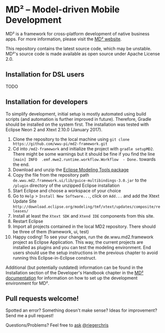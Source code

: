 # MD² – Model-driven Mobile Development
MD² is a framework for cross-platform development of native business apps.
For more information, please visit the [MD² website](http://wwu-pi.github.io/md2-web/).

This repository contains the latest source code, which may be unstable.
MD²'s source code is made available as open source under Apache License 2.0.

## Installation for DSL users
TODO

## Installation for developers
To simplify development, initial setup is mostly automated using build scripts (and automation is further improved in future). Therefore, Gradle should be installed on the system first.
The installation was tested with Eclipse Neon 2 and Xtext 2.10.0 (January 2017).

1. Clone the repository to the local machine using `git clone https://github.com/wwu-pi/md2-framework.git`
1. Cd into `/md2-framework` and initialize the project with `gradle setupMD2`. There might be some warnings but it should be fine if you find the line `[main] INFO  .emf.mwe2.runtime.workflow.Workflow  - Done.` towards the end.
1. Download and unzip the [Eclipse Modeling Tools package](http://www.eclipse.org/downloads/packages/eclipse-modeling-tools/neon2)
1. Copy the file from the repository path `de.wwu.md2.framework.ui/lib/guice-multibindings-3.0.jar` to the `/plugin` directory of the unzipped Eclipse installation
1. Start Eclipse and choose a workspace of your choice
1. Go to `Help` > `Install New Software...`, click on `Add...` and add the Xtext Update Site `http://download.eclipse.org/modeling/tmf/xtext/updates/composite/releases/`
1. Install at least the `Xtext SDK` and `Xtend IDE` components from this site.
1. Restart Eclipse
1. Import all projects contained in the local MD2 repository. There should be three of them (framework, ui, test)
1. Happy coding! To see your changes, run the de.wwu.md2.framework project as Eclipse Application. This way, the current projects are installed as plugins and you can test the modeling environment. End users should use the setup instructions in the previous chapter to avoid running this Eclipse-in-Eclipse construct.

Additional (but potentially outdated) information can be found in the Installation section of the Developer's Handbook chapter in the [MD² documentation](https://github.com/ps-md2/md2-documentation) for information on how to set up the development environment for MD².

## Pull requests welcome!

Spotted an error? Something doesn't make sense? Ideas for improvement? Send me a pull request!

Questions/Problems? Feel free to [ask](http://erc.is/p/rieger) [@riegerchris](http://github.com/riegerchris)
